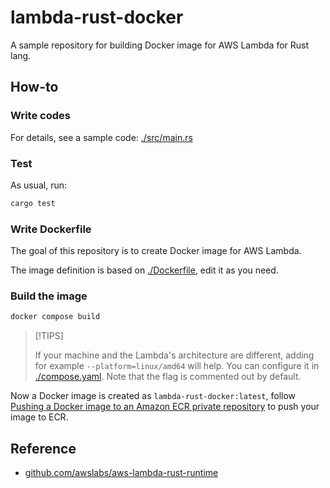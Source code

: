 # lambda-rust-docker

A sample repository for building Docker image for AWS Lambda for Rust lang.

## How-to

### Write codes

For details, see a sample code: [./src/main.rs](./src/main.rs)

### Test

As usual, run:

```bash
cargo test
```

### Write Dockerfile

The goal of this repository is to create Docker image for AWS Lambda.

The image definition is based on [./Dockerfile](./Dockerfile), edit it as you
need.

### Build the image

```bash
docker compose build
```

> [!TIPS]
>
> If your machine and the Lambda's architecture are different, adding for
> example `--platform=linux/amd64` will help. You can configure it in
> [./compose.yaml](./compose.yaml). Note that the flag is commented out by
> default.

Now a Docker image is created as `lambda-rust-docker:latest`, follow
[Pushing a Docker image to an Amazon ECR private repository](https://docs.aws.amazon.com/AmazonECR/latest/userguide/docker-push-ecr-image.html)
to push your image to ECR.

## Reference

- [github.com/awslabs/aws-lambda-rust-runtime](https://github.com/awslabs/aws-lambda-rust-runtime)
